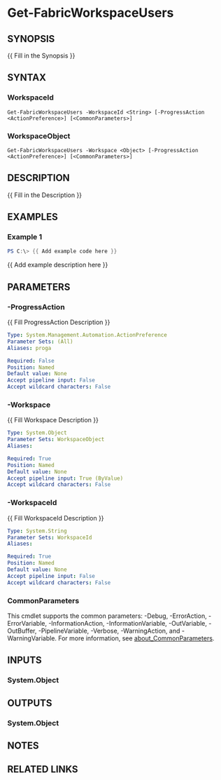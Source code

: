 # Get-FabricWorkspaceUsers

## SYNOPSIS
{{ Fill in the Synopsis }}

## SYNTAX

### WorkspaceId
```
Get-FabricWorkspaceUsers -WorkspaceId <String> [-ProgressAction <ActionPreference>] [<CommonParameters>]
```

### WorkspaceObject
```
Get-FabricWorkspaceUsers -Workspace <Object> [-ProgressAction <ActionPreference>] [<CommonParameters>]
```

## DESCRIPTION
{{ Fill in the Description }}

## EXAMPLES

### Example 1
```powershell
PS C:\> {{ Add example code here }}
```

{{ Add example description here }}

## PARAMETERS

### -ProgressAction
{{ Fill ProgressAction Description }}

```yaml
Type: System.Management.Automation.ActionPreference
Parameter Sets: (All)
Aliases: proga

Required: False
Position: Named
Default value: None
Accept pipeline input: False
Accept wildcard characters: False
```

### -Workspace
{{ Fill Workspace Description }}

```yaml
Type: System.Object
Parameter Sets: WorkspaceObject
Aliases:

Required: True
Position: Named
Default value: None
Accept pipeline input: True (ByValue)
Accept wildcard characters: False
```

### -WorkspaceId
{{ Fill WorkspaceId Description }}

```yaml
Type: System.String
Parameter Sets: WorkspaceId
Aliases:

Required: True
Position: Named
Default value: None
Accept pipeline input: False
Accept wildcard characters: False
```

### CommonParameters
This cmdlet supports the common parameters: -Debug, -ErrorAction, -ErrorVariable, -InformationAction, -InformationVariable, -OutVariable, -OutBuffer, -PipelineVariable, -Verbose, -WarningAction, and -WarningVariable. For more information, see [about_CommonParameters](http://go.microsoft.com/fwlink/?LinkID=113216).

## INPUTS

### System.Object

## OUTPUTS

### System.Object
## NOTES

## RELATED LINKS
